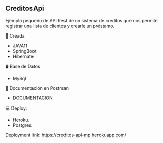 ## CreditosApi
Ejemplo pequeño de API Rest de un sistema de creditos que nos permite registrar una lista de clientes y crearle un préstamo.


:toolbox:	 Creada 
  * JAVA11
  * SpringBoot
  * Hibernate
  
🛢  Base de Datos
  * MySql

📝	Documentación en Postman

  * <a href="https://documenter.getpostman.com/view/16170614/U16ewUJt"> DOCUMENTACION</a> 

💻 Deploy:
  * Heroku.
  * Postgres.
  
Deployment link: https://creditos-api-mp.herokuapp.com/
